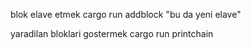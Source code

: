 blok elave etmek
cargo run addblock "bu da yeni elave"


yaradilan bloklari gostermek
cargo run printchain

